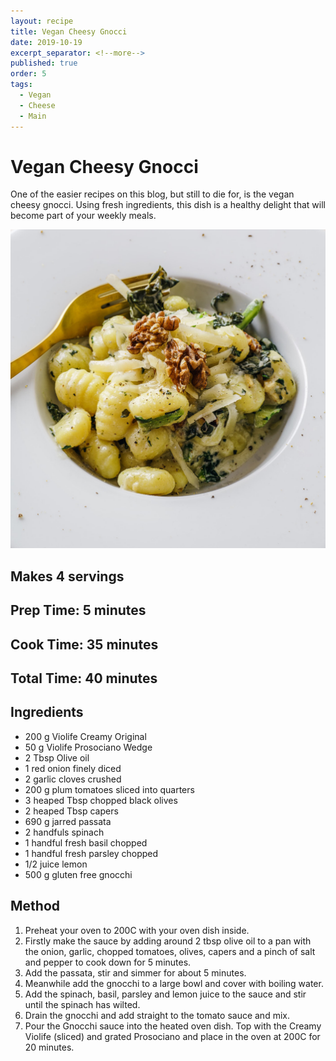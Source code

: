 ```yaml
---
layout: recipe
title: Vegan Cheesy Gnocci
date: 2019-10-19
excerpt_separator: <!--more-->
published: true
order: 5
tags:
  - Vegan
  - Cheese
  - Main
---
```


# Vegan Cheesy Gnocci
One of the easier recipes on this blog, but still to die for, is the vegan cheesy gnocci. Using fresh ingredients, this dish is a healthy delight that will become part of your weekly meals. 

<!--more-->
[![Gnocci](/_uploads/gnocci.jpg)](/_uploads/gnocci.jpg)

## Makes 4 servings

## Prep Time: 5 minutes
## Cook Time: 35 minutes
## Total Time: 40 minutes

## Ingredients
- 200 g Violife Creamy Original
- 50 g Violife Prosociano Wedge
- 2 Tbsp Olive oil
- 1 red onion finely diced
- 2 garlic cloves crushed
- 200 g plum tomatoes sliced into quarters
- 3 heaped Tbsp chopped black olives
- 2 heaped Tbsp capers
- 690 g jarred passata
- 2 handfuls spinach
- 1 handful fresh basil chopped
- 1 handful fresh parsley chopped
- 1/2 juice lemon
- 500 g gluten free gnocchi


## Method
1. Preheat your oven to 200C with your oven dish inside.
2. Firstly make the sauce by adding around 2 tbsp olive oil to a pan with the onion, garlic, chopped tomatoes, olives, capers and a pinch of salt and pepper to cook down for 5 minutes.
3. Add the passata, stir and simmer for about 5 minutes.
4. Meanwhile add the gnocchi to a large bowl and cover with boiling water.
5. Add the spinach, basil, parsley and lemon juice to the sauce and stir until the spinach has wilted.
6. Drain the gnocchi and add straight to the tomato sauce and mix.
7. Pour the Gnocchi sauce into the heated oven dish. Top with the Creamy Violife (sliced) and grated Prosociano and place in the oven at 200C for 20 minutes.
